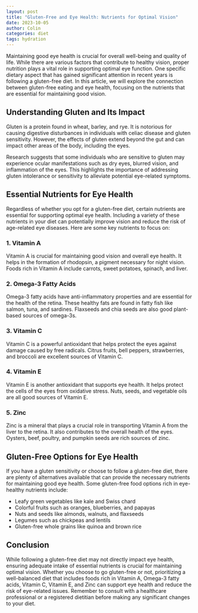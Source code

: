 ```yaml
---
layout: post
title: "Gluten-Free and Eye Health: Nutrients for Optimal Vision"
date: 2023-10-05
author: Colin
categories: diet
tags: hydration
---
```


Maintaining good eye health is crucial for overall well-being and quality of life. While there are various factors that contribute to healthy vision, proper nutrition plays a vital role in supporting optimal eye function. One specific dietary aspect that has gained significant attention in recent years is following a gluten-free diet. In this article, we will explore the connection between gluten-free eating and eye health, focusing on the nutrients that are essential for maintaining good vision.

## Understanding Gluten and Its Impact

Gluten is a protein found in wheat, barley, and rye. It is notorious for causing digestive disturbances in individuals with celiac disease and gluten sensitivity. However, the effects of gluten extend beyond the gut and can impact other areas of the body, including the eyes.

Research suggests that some individuals who are sensitive to gluten may experience ocular manifestations such as dry eyes, blurred vision, and inflammation of the eyes. This highlights the importance of addressing gluten intolerance or sensitivity to alleviate potential eye-related symptoms.

## Essential Nutrients for Eye Health

Regardless of whether you opt for a gluten-free diet, certain nutrients are essential for supporting optimal eye health. Including a variety of these nutrients in your diet can potentially improve vision and reduce the risk of age-related eye diseases. Here are some key nutrients to focus on:

### 1. Vitamin A

Vitamin A is crucial for maintaining good vision and overall eye health. It helps in the formation of rhodopsin, a pigment necessary for night vision. Foods rich in Vitamin A include carrots, sweet potatoes, spinach, and liver.

### 2. Omega-3 Fatty Acids

Omega-3 fatty acids have anti-inflammatory properties and are essential for the health of the retina. These healthy fats are found in fatty fish like salmon, tuna, and sardines. Flaxseeds and chia seeds are also good plant-based sources of omega-3s.

### 3. Vitamin C

Vitamin C is a powerful antioxidant that helps protect the eyes against damage caused by free radicals. Citrus fruits, bell peppers, strawberries, and broccoli are excellent sources of Vitamin C.

### 4. Vitamin E

Vitamin E is another antioxidant that supports eye health. It helps protect the cells of the eyes from oxidative stress. Nuts, seeds, and vegetable oils are all good sources of Vitamin E.

### 5. Zinc

Zinc is a mineral that plays a crucial role in transporting Vitamin A from the liver to the retina. It also contributes to the overall health of the eyes. Oysters, beef, poultry, and pumpkin seeds are rich sources of zinc.

## Gluten-Free Options for Eye Health

If you have a gluten sensitivity or choose to follow a gluten-free diet, there are plenty of alternatives available that can provide the necessary nutrients for maintaining good eye health. Some gluten-free food options rich in eye-healthy nutrients include:

- Leafy green vegetables like kale and Swiss chard
- Colorful fruits such as oranges, blueberries, and papayas
- Nuts and seeds like almonds, walnuts, and flaxseeds
- Legumes such as chickpeas and lentils
- Gluten-free whole grains like quinoa and brown rice

## Conclusion

While following a gluten-free diet may not directly impact eye health, ensuring adequate intake of essential nutrients is crucial for maintaining optimal vision. Whether you choose to go gluten-free or not, prioritizing a well-balanced diet that includes foods rich in Vitamin A, Omega-3 fatty acids, Vitamin C, Vitamin E, and Zinc can support eye health and reduce the risk of eye-related issues. Remember to consult with a healthcare professional or a registered dietitian before making any significant changes to your diet.